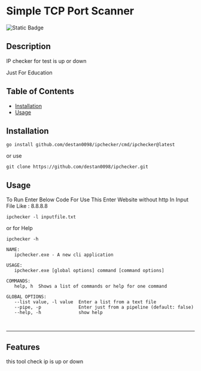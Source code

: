 ﻿# Simple TCP Port Scanner
![Static Badge](https://img.shields.io/badge/Go-100%25-brightgreen)
## Description

IP checker for test is up or down

Just For Education


## Table of Contents 


- [Installation](#installation)
- [Usage](#usage)


## Installation

```
go install github.com/destan0098/ipchecker/cmd/ipchecker@latest
```
or use
```
git clone https://github.com/destan0098/ipchecker.git

```

## Usage

To Run Enter Below Code
For Use This Enter Website without http  In Input File
Like : 8.8.8.8

```
ipchecker -l inputfile.txt 
```
or for Help
```
ipchecker -h 

```

```
NAME:
   ipchecker.exe - A new cli application

USAGE:
   ipchecker.exe [global options] command [command options]

COMMANDS:
   help, h  Shows a list of commands or help for one command

GLOBAL OPTIONS:
   --list value, -l value  Enter a list from a text file
   --pipe, -p              Enter just from a pipeline (default: false)
   --help, -h              show help



```




---



## Features

this tool check ip is up or down


